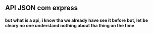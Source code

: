<!-- Git push -u origin -->

<h2> API JSON com express </h2>

<h4>but what is a api, i know tha we already have see it before but, let be cleary no one understand nothing about tha thing on the time </h4>